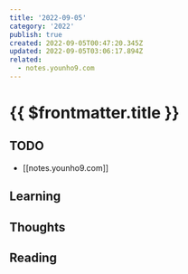 ```yaml
---
title: '2022-09-05'
category: '2022'
publish: true
created: 2022-09-05T00:47:20.345Z
updated: 2022-09-05T03:06:17.894Z
related:
  - notes.younho9.com
---
```


# {{ $frontmatter.title }}

## TODO

- [[notes.younho9.com]]

## Learning

## Thoughts

## Reading
